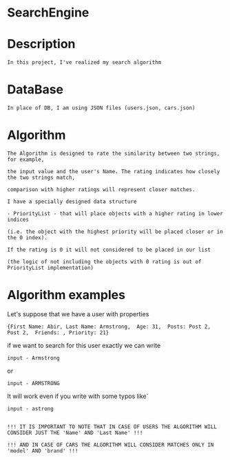﻿# SearchEngine

# Description
    In this project, I've realized my search algorithm

# DataBase
    In place of DB, I am using JSON files (users.json, cars.json)

# Algorithm
    The Algorithm is designed to rate the similarity between two strings, for example, 
    
    the input value and the user's Name. The rating indicates how closely the two strings match, 
    
    comparison with higher ratings will represent closer matches. 
    
    I have a specially designed data structure 
    
    - PriorityList - that will place objects with a higher rating in lower indices 
    
    (i.e. the object with the highest priority will be placed closer or in the 0 index). 
    
    If the rating is 0 it will not considered to be placed in our list 
    
    (the logic of not including the objects with 0 rating is out of PriorityList implementation)

# Algorithm examples
Let's suppose that we have a user with properties
    
    {First Name: Abir, Last Name: Armstrong,  Age: 31,  Posts: Post 2, Post 2,  Friends: , Priority: 21}

if we want to search for this user exactly we can write

    input - Armstrong 

or

    input - ARMSTRONG

It will work even if you write with some typos like`

    input - astrong


    !!! IT IS IMPORTANT TO NOTE THAT IN CASE OF USERS THE ALGORITHM WILL CONSIDER JUST THE 'Name' AND 'Last Name' !!!

    !!! AND IN CASE OF CARS THE ALGORITHM WILL CONSIDER MATCHES ONLY IN 'model' AND 'brand' !!!
